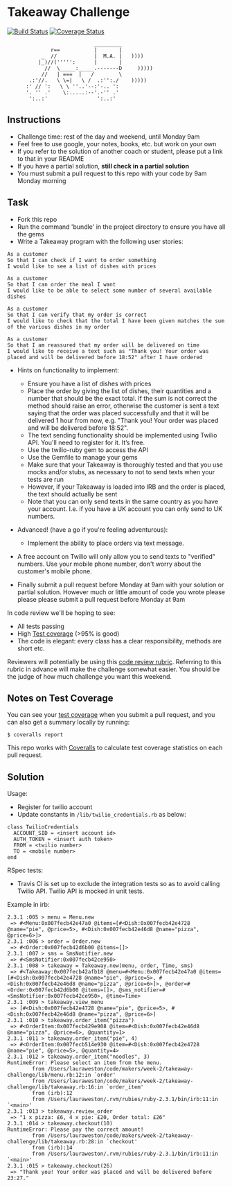Takeaway Challenge
==================
[![Build Status](https://travis-ci.org/lauraweston/takeaway-challenge.svg?branch=master)](https://travis-ci.org/lauraweston/takeaway-challenge) [![Coverage Status](https://coveralls.io/repos/lauraweston/takeaway-challenge/badge.png)](https://coveralls.io/r/lauraweston/takeaway-challenge)
```
                            _________
              r==           |       |
           _  //            |  M.A. |   ))))
          |_)//(''''':      |       |
            //  \_____:_____.-------D     )))))
           //   | ===  |   /        \
       .:'//.   \ \=|   \ /  .:'':./    )))))
      :' // ':   \ \ ''..'--:'-.. ':
      '. '' .'    \:.....:--'.-'' .'
       ':..:'                ':..:'

 ```

Instructions
-------

* Challenge time: rest of the day and weekend, until Monday 9am
* Feel free to use google, your notes, books, etc. but work on your own
* If you refer to the solution of another coach or student, please put a link to that in your README
* If you have a partial solution, **still check in a partial solution**
* You must submit a pull request to this repo with your code by 9am Monday morning

Task
-----

* Fork this repo
* Run the command 'bundle' in the project directory to ensure you have all the gems
* Write a Takeaway program with the following user stories:

```
As a customer
So that I can check if I want to order something
I would like to see a list of dishes with prices

As a customer
So that I can order the meal I want
I would like to be able to select some number of several available dishes

As a customer
So that I can verify that my order is correct
I would like to check that the total I have been given matches the sum of the various dishes in my order

As a customer
So that I am reassured that my order will be delivered on time
I would like to receive a text such as "Thank you! Your order was placed and will be delivered before 18:52" after I have ordered
```

* Hints on functionality to implement:
  * Ensure you have a list of dishes with prices
  * Place the order by giving the list of dishes, their quantities and a number that should be the exact total. If the sum is not correct the method should raise an error, otherwise the customer is sent a text saying that the order was placed successfully and that it will be delivered 1 hour from now, e.g. "Thank you! Your order was placed and will be delivered before 18:52".
  * The text sending functionality should be implemented using Twilio API. You'll need to register for it. It’s free.
  * Use the twilio-ruby gem to access the API
  * Use the Gemfile to manage your gems
  * Make sure that your Takeaway is thoroughly tested and that you use mocks and/or stubs, as necessary to not to send texts when your tests are run
  * However, if your Takeaway is loaded into IRB and the order is placed, the text should actually be sent
  * Note that you can only send texts in the same country as you have your account. I.e. if you have a UK account you can only send to UK numbers.

* Advanced! (have a go if you're feeling adventurous):
  * Implement the ability to place orders via text message.

* A free account on Twilio will only allow you to send texts to "verified" numbers. Use your mobile phone number, don't worry about the customer's mobile phone.
* Finally submit a pull request before Monday at 9am with your solution or partial solution.  However much or little amount of code you wrote please please please submit a pull request before Monday at 9am


In code review we'll be hoping to see:

* All tests passing
* High [Test coverage](https://github.com/makersacademy/course/blob/master/pills/test_coverage.md) (>95% is good)
* The code is elegant: every class has a clear responsibility, methods are short etc.

Reviewers will potentially be using this [code review rubric](docs/review.md).  Referring to this rubric in advance will make the challenge somewhat easier.  You should be the judge of how much challenge you want this weekend.

Notes on Test Coverage
------------------

You can see your [test coverage](https://github.com/makersacademy/course/blob/master/pills/test_coverage.md) when you submit a pull request, and you can also get a summary locally by running:

```
$ coveralls report
```

This repo works with [Coveralls](https://coveralls.io/) to calculate test coverage statistics on each pull request.

Solution
--------
Usage:
- Register for twilio account
- Update constants in ```/lib/twilio_credentials.rb``` as below:
```
class TwilioCredentials
  ACCOUNT_SID = <insert account id>
  AUTH_TOKEN = <insert auth token>
  FROM = <twilio number>
  TO = <mobile number>
end
```
RSpec tests:   
- Travis CI is set up to exclude the integration tests so as to avoid calling Twilio API. Twilio API is mocked in unit tests.

Example in irb:
```
2.3.1 :005 > menu = Menu.new
 => #<Menu:0x007fecb42e47a0 @items=[#<Dish:0x007fecb42e4728 @name="pie", @price=5>, #<Dish:0x007fecb42e46d8 @name="pizza", @price=6>]>
2.3.1 :006 > order = Order.new
 => #<Order:0x007fecb42d6b00 @items=[]>
2.3.1 :007 > sms = SmsNotifier.new
 => #<SmsNotifier:0x007fecb42ce950>
2.3.1 :008 > takeaway = Takeaway.new(menu, order, Time, sms)
 => #<Takeaway:0x007fecb42afb18 @menu=#<Menu:0x007fecb42e47a0 @items=[#<Dish:0x007fecb42e4728 @name="pie", @price=5>, #<Dish:0x007fecb42e46d8 @name="pizza", @price=6>]>, @order=#<Order:0x007fecb42d6b00 @items=[]>, @sms_notifier=#<SmsNotifier:0x007fecb42ce950>, @time=Time>
2.3.1 :009 > takeaway.view_menu
 => [#<Dish:0x007fecb42e4728 @name="pie", @price=5>, #<Dish:0x007fecb42e46d8 @name="pizza", @price=6>]
2.3.1 :010 > takeaway.order_item("pizza")
 => #<OrderItem:0x007fecb429e908 @item=#<Dish:0x007fecb42e46d8 @name="pizza", @price=6>, @quantity=1>
2.3.1 :011 > takeaway.order_item("pie", 4)
 => #<OrderItem:0x007fecb514e930 @item=#<Dish:0x007fecb42e4728 @name="pie", @price=5>, @quantity=4>
2.3.1 :012 > takeaway.order_item("noodles", 3)
RuntimeError: Please select an item from the menu.
       	from /Users/lauraweston/code/makers/week-2/takeaway-challenge/lib/menu.rb:12:in `order'
       	from /Users/lauraweston/code/makers/week-2/takeaway-challenge/lib/takeaway.rb:16:in `order_item'
       	from (irb):12
       	from /Users/lauraweston/.rvm/rubies/ruby-2.3.1/bin/irb:11:in `<main>'
2.3.1 :013 > takeaway.review_order
 => "1 x pizza: £6, 4 x pie: £20, Order total: £26"
2.3.1 :014 > takeaway.checkout(10)
RuntimeError: Please pay the correct amount!
       	from /Users/lauraweston/code/makers/week-2/takeaway-challenge/lib/takeaway.rb:28:in `checkout'
       	from (irb):14
       	from /Users/lauraweston/.rvm/rubies/ruby-2.3.1/bin/irb:11:in `<main>'
2.3.1 :015 > takeaway.checkout(26)
 => "Thank you! Your order was placed and will be delivered before 23:27."
 ```
